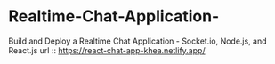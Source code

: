 # Realtime-Chat-Application-
Build and Deploy a Realtime Chat Application - Socket.io, Node.js, and React.js
url :: https://react-chat-app-khea.netlify.app/
